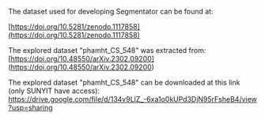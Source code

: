 The dataset used for developing Segmentator can be found at:

[https://doi.org/10.5281/zenodo.1117858](https://doi.org/10.5281/zenodo.1117858)

The explored dataset "phamht_CS_548" was extracted from:
[https://doi.org/10.48550/arXiv.2302.09200] (https://doi.org/10.48550/arXiv.2302.09200)

The explored dataset "phamht_CS_548" can be downloaded at this link (only SUNYIT have access):
https://drive.google.com/file/d/134v9LlZ_-6xa1o0kUPd3DjN95rFsheB4/view?usp=sharing